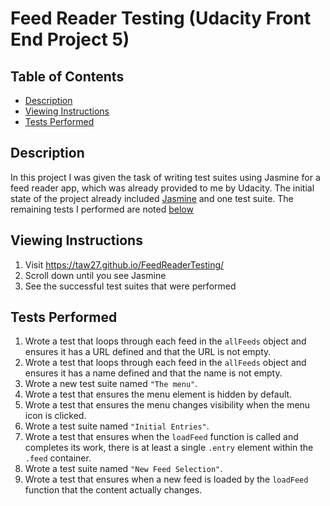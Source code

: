 # Feed Reader Testing (Udacity Front End Project 5)

## Table of Contents

* [Description](#description)
* [Viewing Instructions](#viewing-instructions)
* [Tests Performed](#tests-performed)

## Description

In this project I was given the task of writing test suites using Jasmine for a feed reader app, which was already provided to me by Udacity. The initial state of the project already included [Jasmine](http://jasmine.github.io/) and one test suite. The remaining tests I performed are noted [below](#tests-performed) 

## Viewing Instructions

1. Visit <https://taw27.github.io/FeedReaderTesting/>
2. Scroll down until you see Jasmine
3. See the successful test suites that were performed 

## Tests Performed

1. Wrote a test that loops through each feed in the `allFeeds` object and ensures it has a URL defined and that the URL is not empty.
2. Wrote a test that loops through each feed in the `allFeeds` object and ensures it has a name defined and that the name is not empty.
3. Wrote a new test suite named `"The menu"`.
4. Wrote a test that ensures the menu element is hidden by default.
5. Wrote a test that ensures the menu changes visibility when the menu icon is clicked. 
6. Wrote a test suite named `"Initial Entries"`.
7. Wrote a test that ensures when the `loadFeed` function is called and completes its work, there is at least a single `.entry` element within the `.feed` container.
8. Wrote a test suite named `"New Feed Selection"`.
9. Wrote a test that ensures when a new feed is loaded by the `loadFeed` function that the content actually changes.
